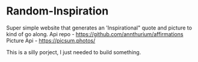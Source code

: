 # Random-Inspiration
Super simple website that generates an 'Inspirational" quote and picture to kind of go along. 
Api repo - https://github.com/annthurium/affirmations
Picture Api - https://picsum.photos/

This is a silly porject, I just needed to build something. 
